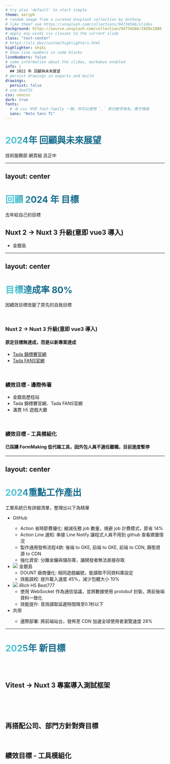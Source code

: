 ```yaml
---
# try also 'default' to start simple
theme: seriph
# random image from a curated Unsplash collection by Anthony
# like them? see https://unsplash.com/collections/94734566/slidev
background: https://source.unsplash.com/collection/94734566/1920x1080
# apply any windi css classes to the current slide
class: "text-center"
# https://sli.dev/custom/highlighters.html
highlighter: shiki
# show line numbers in code blocks
lineNumbers: false
# some information about the slides, markdown enabled
info: |
  ## 2022 年 回顧與未來展望
# persist drawings in exports and build
drawings:
  persist: false
# use UnoCSS
css: unocss
dark: true
fonts:
  # 与 css 中的 font-family 一致，你可以使用 `,` 来分割字体名，便于降级
  sans: "Noto Sans TC"
---
```


# 2024年 回顧與未來展望

技術服務部 網頁組 呂正中

---
layout: center
---

# 回顧 2024 年 目標

去年給自己的目標

## <logos-nuxt-icon /> Nuxt 2 → <logos-nuxt-icon /> Nuxt 3 升級(意即 <logos-vue /> vue3 導入)

- 金銀島

<style>
h1 {
  background-color: #2B90B6;
  background-image: linear-gradient(45deg, #4EC5D4 10%, #146b8c 20%);
  background-size: 100%;
  -webkit-background-clip: text;
  -moz-background-clip: text;
  -webkit-text-fill-color: transparent;
  -moz-text-fill-color: transparent;
}
</style>

---
layout: center
---

# 目標達成率 80%

因績效目標改變了原先的自我目標


<br>

### <logos-nuxt-icon /> Nuxt 2 → <logos-nuxt-icon /> Nuxt 3 升級(意即 <logos-vue /> vue3 導入)

#### 原定目標無達成，而是以新專案達成 <mdi-alert-decagram class="text-red-400" />

- [Tada 錦標賽官網](https://www.freeslotmatch.com/)<mdi-check-decagram class="text-green-500" />
- [Tada FANS官網](https://fans.tadagaming.com/)<mdi-check-decagram class="text-green-500" />

<br>

### 績效目標 - 邊際佈署 <mdi-check-decagram class="text-green-500" />

- 金銀島歷程站
- Tada 錦標賽官網、Tada FANS官網
- 滿貫 h5 遊戲大廳

<br>

### 績效目標 - 工具模組化 <mdi-alert-decagram class="text-red-400" />
#### 已採購 FormMaking 低代碼工具，因外包人員不適任離職，目前進度暫停


<style>
h1 {
  background-color: #2B90B6;
  background-image: linear-gradient(45deg, #4EC5D4 10%, #146b8c 20%);
  background-size: 100%;
  -webkit-background-clip: text;
  -moz-background-clip: text;
  -webkit-text-fill-color: transparent;
  -moz-text-fill-color: transparent;
}
</style>

---
layout: center
---

# <fontisto-preview/> 2024重點工作產出

工單系統已有詳細清單，整理出以下為精華

- <bxl-github/> GitHub
    - Action 省時節費優化: 縮減任務 job 數量，規避 job 計費模式，節省 14%
    - Action Line 通知: 串接 Line Notify 讓程式人員不用到 github 查看建置情況
    - 製作通用發佈流程4款: 後端 to GKE, 前端 to GKE, 前端 to CDN, 靜態資源 to CDN
    - 強化資安: 分離金鑰與儲存庫，讓開發者無法直接存取
- <img src="https://test-web-cdn.jlfafafa3.com/web_app_icon.png" inline-block w-6 h-6 /> 金銀島
    - DOUNT 廠商優化: 相同遊戲編號，能讀取不同資料庫設定
    - 效能調校: 提升載入速度 45%，減少包體大小 10%
- <img src="https://www.best777vip.com/images/favicon-512x512.png" inline-block w-6 h-6 /> iRich H5 Best777
    - 使用 WebSocket 作為通信協議，並將數據使用 protobuf 封裝，將前後端資料一致化
    - 效能提升: 音效讀取延遲時間降至0.1秒以下
- <la-slideshare /> 共用
    - 邊際部署: 將前端站台，發佈至 CDN 加速全球使用者瀏覽速度 28%


<style>
h1 {
  background-color: #2B90B6;
  background-image: linear-gradient(45deg, #4EC5D4 10%, #146b8c 20%);
  background-size: 100%;
  -webkit-background-clip: text;
  -moz-background-clip: text;
  -webkit-text-fill-color: transparent;
  -moz-text-fill-color: transparent;
}
</style>

---

# 2025年 新目標

<br>
<br>

## <logos-vitest /> Vitest → <logos-nuxt-icon /> Nuxt 3 專案導入測試框架

<br>
<br>


<br>

## 再搭配公司、部門方針對齊目標

<br>

## 績效目標 - 工具模組化